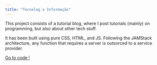```yaml
---
title: "Tecnolog e Informação"
---
```


This project consists of a tutorial blog, where I post tutorials (mainly) on programming, but also about other tech stuff. 

It has been built using pure CSS, HTML, and JS. Following the JAMStack architecture, any function that requires a server is outsorced to a service provider.

[Go to code !](https://github.com/Quas1Dev/QuasiDev)